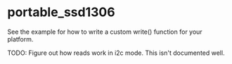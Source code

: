 # portable_ssd1306

See the example for how to write a custom write() function for your platform.

TODO: Figure out how reads work in i2c mode. This isn't documented well.
